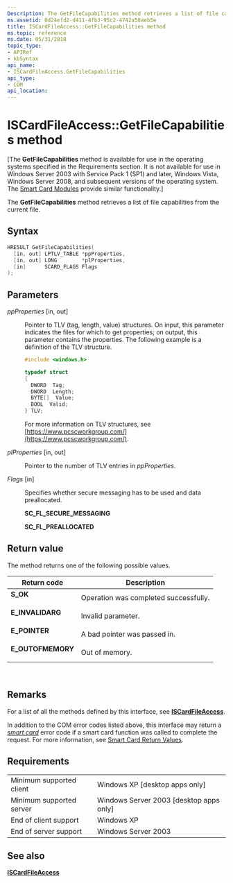 ```yaml
---
Description: The GetFileCapabilities method retrieves a list of file capabilities from the current file.
ms.assetid: 0d24efd2-d411-4fb3-95c2-4742a58aeb5e
title: ISCardFileAccess::GetFileCapabilities method
ms.topic: reference
ms.date: 05/31/2018
topic_type: 
- APIRef
- kbSyntax
api_name: 
- ISCardFileAccess.GetFileCapabilities
api_type: 
- COM
api_location: 
---
```


# ISCardFileAccess::GetFileCapabilities method

\[The **GetFileCapabilities** method is available for use in the operating systems specified in the Requirements section. It is not available for use in Windows Server 2003 with Service Pack 1 (SP1) and later, Windows Vista, Windows Server 2008, and subsequent versions of the operating system. The [Smart Card Modules](https://msdn.microsoft.com/library/Dd627652(v=VS.85).aspx) provide similar functionality.\]

The **GetFileCapabilities** method retrieves a list of file capabilities from the current file.

## Syntax


```C++
HRESULT GetFileCapabilities(
  [in, out] LPTLV_TABLE *ppProperties,
  [in, out] LONG        *plProperties,
  [in]      SCARD_FLAGS Flags
);
```



## Parameters

<dl> <dt>

*ppProperties* \[in, out\]
</dt> <dd>

Pointer to TLV (tag, length, value) structures. On input, this parameter indicates the files for which to get properties; on output, this parameter contains the properties. The following example is a definition of the TLV structure.


```C++
#include <windows.h>

typedef struct
{
  DWORD  Tag;
  DWORD  Length;
  BYTE[]  Value;
  BOOL  Valid;
} TLV;
```



For more information on TLV structures, see [https://www.pcscworkgroup.com/](https://www.pcscworkgroup.com/).

</dd> <dt>

*plProperties* \[in, out\]
</dt> <dd>

Pointer to the number of TLV entries in *ppProperties*.

</dd> <dt>

*Flags* \[in\]
</dt> <dd>

Specifies whether secure messaging has to be used and data preallocated.

<dl><span id="SC_FL_SECURE_MESSAGING"></span><span id="sc_fl_secure_messaging"></span><dt>

**SC\_FL\_SECURE\_MESSAGING**
</dt><span id="SC_FL_PREALLOCATED"></span><span id="sc_fl_preallocated"></span><dt>

**SC\_FL\_PREALLOCATED**
</dt> </dl> </dd> </dl>

## Return value

The method returns one of the following possible values.



| Return code                                                                                   | Description                                      |
|-----------------------------------------------------------------------------------------------|--------------------------------------------------|
| <dl> <dt>**S\_OK**</dt> </dl>          | Operation was completed successfully.<br/> |
| <dl> <dt>**E\_INVALIDARG**</dt> </dl>  | Invalid parameter.<br/>                    |
| <dl> <dt>**E\_POINTER**</dt> </dl>     | A bad pointer was passed in.<br/>          |
| <dl> <dt>**E\_OUTOFMEMORY**</dt> </dl> | Out of memory.<br/>                        |



 

## Remarks

For a list of all the methods defined by this interface, see [**ISCardFileAccess**](iscardfileaccess.md).

In addition to the COM error codes listed above, this interface may return a [*smart card*](https://msdn.microsoft.com/library/ms721625(v=VS.85).aspx) error code if a smart card function was called to complete the request. For more information, see [Smart Card Return Values](authentication-return-values.md).

## Requirements



|                                     |                                                      |
|-------------------------------------|------------------------------------------------------|
| Minimum supported client<br/> | Windows XP \[desktop apps only\]<br/>          |
| Minimum supported server<br/> | Windows Server 2003 \[desktop apps only\]<br/> |
| End of client support<br/>    | Windows XP<br/>                                |
| End of server support<br/>    | Windows Server 2003<br/>                       |



## See also

<dl> <dt>

[**ISCardFileAccess**](iscardfileaccess.md)
</dt> </dl>

 

 





